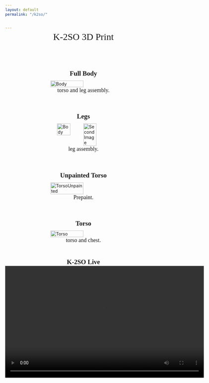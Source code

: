 ```yaml
---
layout: default
permalink: "/k2so/"


---
```

<div style="text-align: center; margin-top: -10px;margin-bottom: 60px;">
  <span style="display: block; font-size: 30px; font-family: Monaco, 'Bitstream Vera Sans Mono', 'Lucida Console', Terminal;">K-2SO 3D Print</span>
</div>

<style>
  h2 {
    margin-bottom: 10px;
    text-align: center;
    font-family: Monaco, 'Bitstream Vera Sans Mono', 'Lucida Console', Terminal;
  }
  .description {
    font-size: 18px;
    text-align: justify;
    margin-top: 0px;
    font-family: Monaco, 'Bitstream Vera Sans Mono', 'Lucida Console', Terminal;
  }
  video {
    margin-top: -10px;
    margin-bottom: 20px;
  }
  figure {
    display: flex;
    flex-direction: column;
    align-items: center;
  }
  figcaption {
    display: flex;
    flex-direction: column;
    align-items: center;
  }
</style>



<figure class="container">
  <h2>Full Body</h2>
  <img src="{{ site.baseurl }}/k2so/kbody.jpg" alt="Body" style="display: block; margin: 0 auto; width: 50%; height: 50%;">
  <figcaption>
    <p class="description">torso and leg assembly.</p>
  </figcaption>
</figure>

<figure class="container">
  <h2>Legs</h2>
  <div style="display: flex;">
    <img src="{{ site.baseurl }}/k2so/klegs.JPG" alt="Body" style="width: 50%; height: 50%;">
    <img src="{{ site.baseurl }}/k2so/kleg.JPG" alt="Second Image" style="width: 50%; height: 50%;">
  </div>
  <figcaption>
    <p class="description">leg assembly.</p>
  </figcaption>
</figure>

<figure class="container">
  <h2>Unpainted Torso</h2>
  <img src="{{ site.baseurl }}/k2so/kunpainted.JPG" alt="TorsoUnpainted" style="display: block; margin: 0 auto; width: 50%; height: 50%;">
  <figcaption>
    <p class="description">Prepaint.</p>
  </figcaption>
</figure>


<figure class="container">
  <h2>Torso</h2>
  <img src="{{ site.baseurl }}/k2so/ktorso.JPG" alt="Torso" style="display: block; margin: 0 auto; width: 50%; height: 50%;">
  <figcaption>
    <p class="description">torso and chest.</p>
  </figcaption>
</figure>

<h2>K-2SO Live</h2>
<video width="640" height="360" controls>
  <source src="{{ site.baseurl }}\k2so\kAlive.mp4" type="video/mp4">
  Your browser does not support the video tag.
</video>
